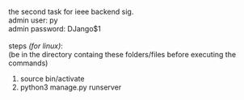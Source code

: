 the second task for ieee backend sig.<br/>
admin user: py<br/>
admin password: DJango$1<br/>
<br/>
steps <i>(for linux)</i>:<br/>
(be in the directory containg these folders/files before executing the commands)<br/>
1. source bin/activate<br/>
2. python3 manage.py runserver
